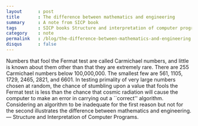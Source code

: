 ```yaml
---
layout      : post
title       : The difference between mathematics and engineering
summary     : A note from SICP book
tags        : SICP books Structure and interpretation of computer programs The difference between mathematics and engineering
category    : note
permalink   : /blog/the-difference-between-mathematics-and-engineering
disqus      : false
---
```


<div class="author-note">
  Numbers that fool the Fermat test are called Carmichael numbers,
  and little is known about them other than that they are extremely rare.
  There are 255 Carmichael numbers below 100,000,000.
  The smallest few are 561, 1105, 1729, 2465, 2821, and 6601.
  In testing primality of very large numbers chosen at random,
  the chance of stumbling upon a value that fools the Fermat test is
  less than the chance that cosmic radiation will cause the computer
  to make an error in carrying out a ``correct'' algorithm.
  Considering an algorithm to be inadequate for the first reason
  but not for the second illustrates the difference between mathematics and engineering.<br>
  &mdash;&nbsp;Structure and Interpretation of Computer Programs.
</div>